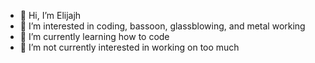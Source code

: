 - 👋 Hi, I’m Elijajh
- 👀 I’m interested in coding, bassoon, glassblowing, and metal working
- 🌱 I’m currently learning how to code
- 💞️ I’m not currently interested in working on too much

<!---
bergseli/bergseli is a ✨ special ✨ repository because its `README.md` (this file) appears on your GitHub profile.
You can click the Preview link to take a look at your changes.
--->
